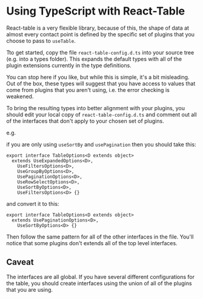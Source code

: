 # Using TypeScript with React-Table

React-table is a very flexible library, because of this, the shape of data at almost every contact point is defined by the specific set of plugins that you choose to pass to `useTable`.

Tto get started, copy the file `react-table-config.d.ts` into your source tree (e.g. into a types folder). This expands the default types with all of the plugin extensions currently in the type definitions.

You can stop here if you like, but while this is simple, it's a bit misleading. Out of the box, these types will suggest that you have access to values that come from plugins that you aren't using, i.e. the error checking is weakened.

To bring the resulting types into better alignment with your plugins, you should edit your local copy of `react-table-config.d.ts` and comment out all of the interfaces that don't apply to your chosen set of plugins.

e.g.

if you are only using `useSortBy` and `usePagination` then you should take this:

```tsx
export interface TableOptions<D extends object>
  extends UseExpandedOptions<D>,
    UseFiltersOptions<D>,
    UseGroupByOptions<D>,
    UsePaginationOptions<D>,
    UseRowSelectOptions<D>,
    UseSortByOptions<D>,
    UseFiltersOptions<D> {}
```

and convert it to this:

```tsx
export interface TableOptions<D extends object>
  extends UsePaginationOptions<D>,
    UseSortByOptions<D> {}
```

Then follow the same pattern for all of the other interfaces in the file. You'll notice that some plugins don't extends all of the top level interfaces.

## Caveat

The interfaces are all global. If you have several different configurations for the table, you should create interfaces using the union of all of the plugins that you are using.
